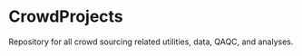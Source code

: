 CrowdProjects
=============

Repository for all crowd sourcing related utilities, data, QAQC, and analyses.
